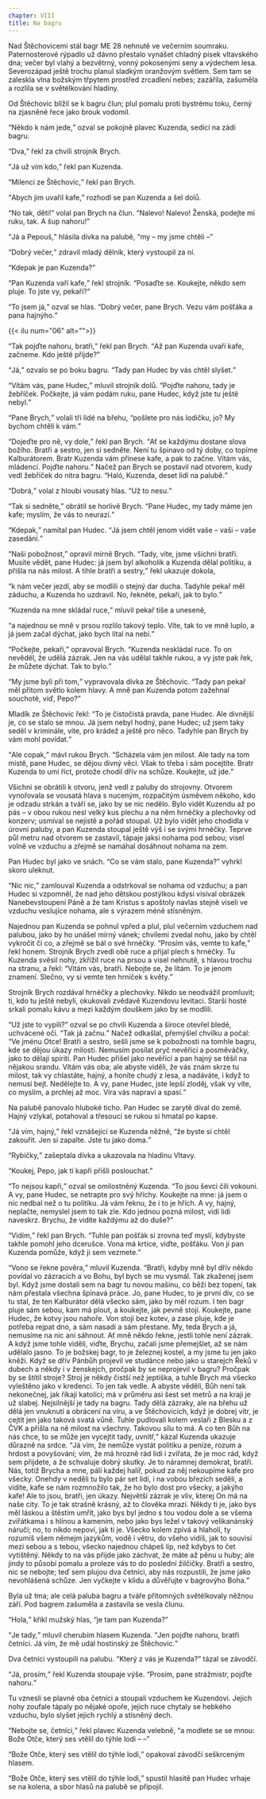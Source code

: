 ```yaml
---
chapter: VIII
title: Na bagru
---
```


Nad Štěchovicemi stál bagr ME 28 nehnutě ve večerním soumraku.
Paternosterové rýpadlo už dávno přestalo vynášet chladný písek vltavského dna; večer byl vlahý a bezvětrný, vonný pokosenými seny a výdechem lesa.
Severozápad ještě trochu planul sladkým oranžovým světlem.
Sem tam se zaleskla vlna božským třpytem prostřed zrcadlení nebes; zazářila, zašuměla a rozlila se v světélkování hladiny.

Od Štěchovic blížil se k bagru člun; plul pomalu proti bystrému toku, černý na zjasněné řece jako brouk vodomil.

<q>Někdo k nám jede,</q> ozval se pokojně plavec Kuzenda, sedící na zádi bagru.

<q>Dva,</q> řekl za chvíli strojník Brych.

<q>Já už vím kdo,</q> řekl pan Kuzenda.

<q>Milenci ze Štěchovic,</q> řekl pan Brych.

<q>Abych jim uvařil kafe,</q> rozhodl se pan Kuzenda a šel dolů.

<q>No tak, děti!</q>
volal pan Brych na člun.
<q>Nalevo!
Nalevo!
Ženská, podejte mi ruku, tak.
A šup nahoru!</q>

<q>Já a Pepouš,</q> hlásila dívka na palubě, <q>my – my jsme chtěli
–</q>

<q>Dobrý večer,</q> zdravil mladý dělník, který vystoupil za ní.

<q>Kdepak je pan Kuzenda?</q>

<q>Pan Kuzenda vaří kafe,</q> řekl strojník.
<q>Posaďte se.
Koukejte, někdo sem pluje.
To jste vy, pekaři?</q>

<q>To jsem já,</q> ozval se hlas.
<q>Dobrý večer, pane Brych.
Vezu vám pošťáka a pana hajnýho.</q>

{{< ilu num="06" alt="">}}

<q>Tak pojďte nahoru, bratři,</q> řekl pan Brych.
<q>Až pan Kuzenda uvaří kafe, začneme.
Kdo ještě přijde?</q>

<q>Já,</q> ozvalo se po boku bagru.
<q>Tady pan Hudec by vás chtěl slyšet.</q>

<q>Vítám vás, pane Hudec,</q> mluvil strojník dolů.
<q>Pojďte nahoru, tady je žebříček.
Počkejte, já vám podám ruku, pane Hudec, když jste tu ještě nebyl.</q>

<q>Pane Brych,</q> volali tři lidé na břehu, <q>pošlete pro nás lodičku, jo?
My bychom chtěli k vám.</q>

<q>Dojeďte pro ně, vy dole,</q> řekl pan Brych.
<q>Ať se každýmu dostane slova božího.
Bratři a sestro, jen si sedněte.
Není tu špinavo od tý doby, co topíme Kalburátorem.
Bratr Kuzenda vám přinese kafe, a pak to začne.
Vítám vás, mládenci.
Pojďte nahoru.</q>
Načež pan Brych se postavil nad otvorem, kudy vedl žebříček do nitra bagru.
<q>Haló, Kuzenda, deset lidí na palubě.</q>

<q>Dobrá,</q> volal z hloubi vousatý hlas.
<q>Už to nesu.</q>

<q>Tak si sedněte,</q> obrátil se horlivě Brych.
<q>Pane Hudec, my tady máme jen kafe; myslím, že vás to neurazí.</q>

<q>Kdepak,</q> namítal pan Hudec.
<q>Já jsem chtěl jenom vidět vaše
– vaši – vaše zasedání.</q>

<q>Naši pobožnost,</q> opravil mírně Brych.
<q>Tady, víte, jsme všichni bratři.
Musíte vědět, pane Hudec: já jsem byl alkoholik a Kuzenda dělal politiku, a přišla na nás milost.
A tihle bratři a sestry,</q> řekl ukazuje dokola,

<q>k nám večer jezdí, aby se modlili o stejný dar ducha.
Tadyhle pekař měl záduchu, a Kuzenda ho uzdravil.
No, řekněte, pekaři, jak to bylo.</q>

<q>Kuzenda na mne skládal ruce,</q> mluvil pekař tiše a uneseně,

<q>a najednou se mně v prsou rozlilo takový teplo.
Víte, tak to ve mně luplo, a já jsem začal dýchat, jako bych lítal na nebi.</q>

<q>Počkejte, pekaři,</q> opravoval Brych.
<q>Kuzenda neskládal ruce.
To on nevěděl, že udělá zázrak.
Jen na vás udělal takhle rukou, a vy jste pak řek, že můžete dýchat.
Tak to bylo.</q>

<q>My jsme byli při tom,</q> vypravovala dívka ze Štěchovic.
<q>Tady pan pekař měl přitom světlo kolem hlavy.
A mně pan Kuzenda potom zažehnal souchotě, viď, Pepo?</q>

Mladík ze Štěchovic řekl:
<q>To je čistočistá pravda, pane Hudec.
Ale divnější je, co se stalo se mnou.
Já jsem nebyl hodný, pane Hudec; už jsem taky seděl v kriminále, víte, pro krádež a ještě pro něco.
Tadyhle pan Brych by vám mohl povídat.</q>

<q>Ale copak,</q> mávl rukou Brych.
<q>Scházela vám jen milost.
Ale tady na tom místě, pane Hudec, se dějou divný věci.
Však to třeba i sám pocejtíte.
Bratr Kuzenda to umí říct, protože chodil dřív na schůze.
Koukejte, už jde.</q>

Všichni se obrátili k otvoru, jenž vedl z paluby do strojovny.
Otvorem vynořovala se vousatá hlava s nuceným, rozpačitým úsměvem někoho, kdo je odzadu strkán a tváří se, jako by se nic nedělo.
Bylo vidět Kuzendu až po pás – v obou rukou nesl velký kus plechu a na něm hrnéčky a plechovky od konzerv; usmíval se nejistě a pořád stoupal.
Už bylo vidět jeho chodidla v úrovni paluby, a pan Kuzenda stoupal ještě výš i se svými hrnéčky.
Teprve půl metru nad otvorem se zastavil, tápaje jaksi nohama pod sebou; visel volně ve vzduchu a zřejmě se namáhal dosáhnout nohama na zem.

Pan Hudec byl jako ve snách.
<q>Co se vám stalo, pane Kuzenda?</q>
vyhrkl skoro uleknut.

<q>Nic nic,</q> zamlouval Kuzenda a odstrkoval se nohama od vzduchu; a pan Hudec si vzpomněl, že nad jeho dětskou postýlkou kdysi visíval obrázek Nanebevstoupení Páně a že tam Kristus s apoštoly navlas stejně viseli ve vzduchu veslujíce nohama, ale s výrazem méně stísněným.

Najednou pan Kuzenda se pohnul vpřed a plul, plul večerním vzduchem nad palubou, jako by ho unášel mírný vánek; chvílemi zvedal nohu, jako by chtěl vykročit či co, a zřejmě se bál o své hrnéčky.
<q>Prosím vás, vemte to kafe,</q> řekl honem.
Strojník Brych zvedl obě ruce a přijal plech s hrnéčky.
Tu Kuzenda svěsil nohy, zkřížil ruce na prsou a visel nehnutě, s hlavou trochu na stranu, a řekl:
<q>Vítám vás, bratři.
Nebojte se, že lítám.
To je jenom znamení.
Slečno, vy si vemte ten hrníček s květy.</q>

Strojník Brych rozdával hrnéčky a plechovky.
Nikdo se neodvážil promluvit; ti, kdo tu ještě nebyli, okukovali zvědavě Kuzendovu levitaci.
Starší hosté srkali pomalu kávu a mezi každým douškem jako by se modlili.

<q>Už jste to vypili?</q>
ozval se po chvíli Kuzenda a široce otevřel bledé, uchvácené oči.
<q>Tak já začnu.</q>
Načež odkašlal, přemýšlel chvilku a počal:
<q>Ve jménu Otce!
Bratři a sestro, sešli jsme se k pobožnosti na tomhle bagru, kde se dějou úkazy milosti.
Nemusím posílat pryč nevěřící a posměváčky, jako to dělají spiriti.
Pan Hudec přišel jako nevěřící a pan hajný se těšil na nějakou srandu.
Vítám vás oba; ale abyste viděli, že vás znám skrze tu milost, tak vy chlastáte, hajný, a honíte chudý z lesa, a nadáváte, i když to nemusí bejt.
Nedělejte to.
A vy, pane Hudec, jste lepší zloděj, však vy víte, co myslím, a prchlej až moc.
Víra vás napraví a spasí.</q>

Na palubě panovalo hluboké ticho.
Pan Hudec se zarytě díval do země.
Hajný vzlykal, potahoval a třesoucí se rukou si hmatal po kapse.

<q>Já vím, hajný,</q> řekl vznášející se Kuzenda něžně, <q>že byste si chtěl zakouřit.
Jen si zapalte.
Jste tu jako doma.</q>

<q>Rybičky,</q> zašeptala dívka a ukazovala na hladinu Vltavy.

<q>Koukej, Pepo, jak ti kapři přišli poslouchat.</q>

<q>To nejsou kapři,</q> ozval se omilostněný Kuzenda.
<q>To jsou ševci čili vokouni.
A vy, pane Hudec, se netrapte pro svý hříchy.
Koukejte na mne: já jsem o nic nedbal než o tu politiku.
Já vám řeknu, že i to je hřích.
A vy, hajný, neplačte, nemyslel jsem to tak zle.
Kdo jednou pozná milost, vidí lidi naveskrz.
Brychu, že vidíte každýmu až do duše?</q>

<q>Vidím,</q> řekl pan Brych.
<q>Tuhle pan pošťák si zrovna teď myslí, kdybyste takhle pomohl jeho dcerušce.
Vona má krtice, viďte, pošťáku.
Von jí pan Kuzenda pomůže, když ji sem vezmete.</q>

<q>Vono se řekne pověra,</q> mluvil Kuzenda.
<q>Bratři, kdyby mně byl dřív někdo povídal vo zázracích a vo Bohu, byl bych se mu vysmál.
Tak zkaženej jsem byl.
Když jsme dostali sem na bagr tu novou mašinu, co běží bez topení, tak nám přestala všechna špinavá práce.
Jo, pane Hudec, to je první div, co se tu stal, že ten Kalburátor dělá všecko sám, jako by měl rozum.
I ten bagr pluje sám sebou, kam má plout, a koukejte, jak pevně stojí.
Koukejte, pane Hudec, že kotvy jsou nahoře.
Von stojí bez kotev, a zase pluje, kde je potřeba rejpat dno, a sám nasadí a sám přestane.
My, teda Brych a já, nemusíme na nic ani sáhnout.
Ať mně někdo řekne, jestli tohle není zázrak.
A když jsme tohle viděli, viďte, Brychu, začali jsme přemejšlet, až se nám udělalo jasno.
To je božskej bagr, to je železnej kostel, a my jsme tu jen jako kněži.
Když se dřív
Pánbůh projevil ve studánce nebo jako u starejch Řeků v dubech a někdy i v ženskejch, pročpak by se neprojevil v bagru?
Pročpak by se štítil stroje?
Stroj je někdy čistší než jeptiška, a tuhle Brych má všecko vyleštěno jako v kredenci.
To jen tak vedle.
A abyste věděli, Bůh není tak nekonečnej, jak říkají katolíci; má v průměru asi šest set metrů a na kraji je už slabej.
Nejsilnější je tady na bagru.
Tady dělá zázraky, ale na břehu už dělá jen vnuknutí a obrácení na víru, a ve Štěchovicích, když je dobrej vítr, je cejtit jen jako taková svatá vůně.
Tuhle pudlovali kolem veslaři z Blesku a z ČVK a přišla na ně milost na všechny.
Takovou sílu to má.
A co ten Bůh na nás chce, to se může jen vycejtit tady, uvnitř,</q> kázal Kuzenda ukazuje důrazně na srdce.
<q>Já vím, že nemůže vystát politiku a peníze, rozum a hrdost a povyšování; vím, že má hrozně rád lidi i zvířata, že je moc rád, když sem přijdete, a že schvaluje dobrý skutky.
Je to náramnej demokrat, bratři.
Nás, totiž Brycha a mne, pálí každej halíř, pokud za něj nekoupíme kafe pro všecky.
Onehdy v neděli tu bylo pár set lidí, i na vobou březích seděli, a vidíte, kafe se nám rozmnožilo tak, že ho bylo dost pro všecky, a jakýho kafe!
Ale to jsou, bratři, jen úkazy.
Největší zázrak je vliv, kterej On má na naše city.
To je tak strašně krásný, až to člověka mrazí.
Někdy ti je, jako bys měl láskou a štěstím umřít, jako bys byl jedno s tou vodou dole a se všema zvířátkama i s hlínou a kamením, nebo jako bys ležel v takový velikanánský náruči; no, to nikdo nepoví, jak ti je.
Všecko kolem zpívá a hlaholí, ty rozumíš všem němejm jazykům, vodě i větru, do všeho vidíš, jak to souvisí mezi sebou a s tebou, všecko najednou chápeš líp, než kdybys to čet vytištěný.
Někdy to na vás přijde jako záchvat, že máte až pěnu u huby; ale jindy to působí pomalu a proleze vás to do poslední žilčičky.
Bratři a sestro, nic se nebojte; teď sem plujou dva četníci, aby nás rozpustili, že jsme jako nevohlášená schůze.
Jen vyčkejte v klidu a důvěřujte v bagrovýho Boha.</q>

Byla už tma; ale celá paluba bagru a tváře přítomných světélkovaly něžnou září.
Pod bagrem zašuměla a zastavila se vesla člunu.

<q>Hola,</q> křikl mužský hlas, <q>je tam pan Kuzenda?</q>

<q>Je tady,</q> mluvil cherubím hlasem Kuzenda.
<q>Jen pojďte nahoru, bratři četníci.
Já vím, že mě udal hostinský ze Štěchovic.</q>

Dva četníci vystoupili na palubu.
<q>Který z vás je Kuzenda?</q>
tázal se závodčí.

<q>Já, prosím,</q> řekl Kuzenda stoupaje výše.
<q>Prosím, pane strážmistr, pojďte nahoru.</q>

Tu vznesli se plavně oba četníci a stoupali vzduchem ke Kuzendovi.
Jejich nohy zoufale tápaly po nějaké opoře, jejich ruce chytaly se hebkého vzduchu, bylo slyšet jejich rychlý a stísněný dech.

<q>Nebojte se, četníci,</q> řekl plavec Kuzenda velebně, <q>a modlete se se mnou: Bože Otče, který ses vtělil do týhle lodi – –</q>

<q>Bože Otče, který ses vtělil do týhle lodi,</q> opakoval závodčí seškrceným hlasem.

<q>Bože Otče, který ses vtělil do týhle lodi,</q> spustil hlasitě pan Hudec vrhaje se na kolena, a sbor hlasů na palubě se připojil.
